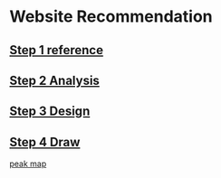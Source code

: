 # Website Recommendation

## [Step 1 reference](path/reference.md)

## [Step 2 Analysis](path/analysis.md)

## [Step 3 Design](path/design.md)

## [Step 4 Draw](path/draw.md)

[peak map](https://anvaka.github.io/peak-map/#7.87/47.946/-122.836/-4)
